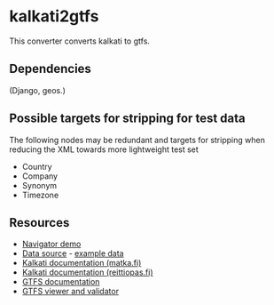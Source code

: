 # kalkati2gtfs

This converter converts kalkati to gtfs.

## Dependencies

(Django, geos.)

## Possible targets for stripping for test data

The following nodes may be redundant and targets for stripping when reducing the XML towards more lightweight test set
* Country
* Company
* Synonym
* Timezone

## Resources

* [Navigator demo](http://dev.hsl.fi/finland/)
* [Data source](http://developer.matka.fi/pages/en/kalkati.net-xml-database-dump.php) - [example data](http://dev.hsl.fi/tmp/matka.fi/all.zip)
* [Kalkati documentation (matka.fi)](http://developer.matka.fi/pages/en/kalkati.net-xml-database-dump.php)
* [Kalkati documentation (reittiopas.fi)](http://developer.reittiopas.fi/pages/en/kalkati.net-xml-database-dump.php)
* [GTFS documentation](https://developers.google.com/transit/gtfs/)
* [GTFS viewer and validator](https://code.google.com/p/googletransitdatafeed/)
